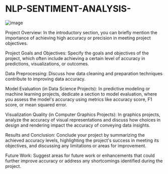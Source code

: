 # NLP-SENTIMENT-ANALYSIS-
![image](https://github.com/Nikitha1203/NLP-SENTIMENT-ANALYSIS-/assets/109364397/7e1421e9-e270-468c-ae07-b06b1ecf0618)

Project Overview: In the introductory section, you can briefly mention the importance of achieving high accuracy or precision in meeting project objectives.

Project Goals and Objectives: Specify the goals and objectives of the project, which often include achieving a certain level of accuracy in predictions, visualizations, or outcomes.

Data Preprocessing: Discuss how data cleaning and preparation techniques contribute to improving data accuracy.

Model Evaluation (in Data Science Projects): In predictive modeling or machine learning projects, dedicate a section to model evaluation, where you assess the model's accuracy using metrics like accuracy score, F1 score, or mean squared error.

Visualization Quality (in Computer Graphics Projects): In graphics projects, analyze the accuracy of visual representations and discuss how choices in design and rendering impact the accuracy of conveying data insights.

Results and Conclusion: Conclude your project by summarizing the achieved accuracy levels, highlighting the project's success in meeting its objectives, and discussing any limitations or areas for improvement.

Future Work: Suggest areas for future work or enhancements that could further improve accuracy or address any shortcomings identified during the project.
